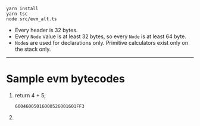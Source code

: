 ```
yarn install
yarn tsc
node src/evm_alt.ts
```

- Every header is 32 bytes.
- Every `Node` value is at least 32 bytes, so every `Node` is at least 64 byte.
- `Node`s are used for declarations only. Primitive calculators exist only on the stack only.

------

# Sample evm bytecodes

1. return 4 + 5;

	```
	60046005016000526001601FF3
	```

2. 
